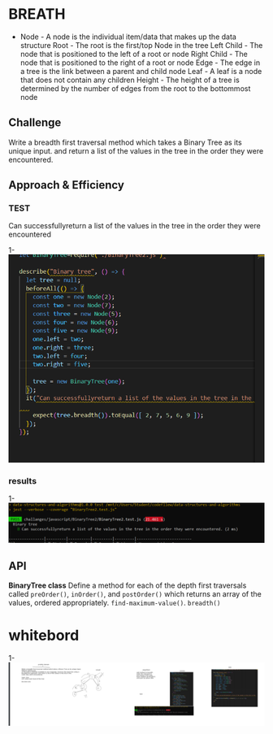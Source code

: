 # BREATH
- Node - A node is the individual item/data that makes up the data structure Root - The root is the first/top Node in the tree Left Child - The node that is positioned to the left of a root or node Right Child - The node that is positioned to the right of a root or node Edge - The edge in a tree is the link between a parent and child node Leaf - A leaf is a node that does not contain any children Height - The height of a tree is determined by the number of edges from the root to the bottommost node

## Challenge
Write a breadth first traversal method which takes a Binary Tree as its unique input. 
 and return a list of the values in the tree in the 
order they were encountered.

## Approach & Efficiency

### TEST 
Can successfullyreturn a list of the values in the tree in the order they were encountered


1- ![](/challanges/assets/chall17test.PNG)







### results 
1- ![](/challanges/assets/chall17testres.PNG)



## API
**BinaryTree class**
Define a method for each of the depth first traversals called `preOrder()`, `inOrder()`, and `postOrder()` which returns an array of the values, ordered appropriately.
`find-maximum-value()`.
`breadth()`
# whitebord 

1- ![](/challanges/assets/chall17white.PNG)